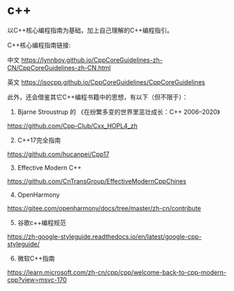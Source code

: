 # c++
以C++核心编程指南为基础，加上自己理解的C++编程指引。

C++核心编程指南链接:

中文 https://lynnboy.github.io/CppCoreGuidelines-zh-CN/CppCoreGuidelines-zh-CN.html

英文 https://isocpp.github.io/CppCoreGuidelines/CppCoreGuidelines

此外，还会借鉴其它C++编程书籍中的思想，有以下（但不限于）：

1. Bjarne Stroustrup 的 《在纷繁多变的世界里茁壮成长：C++ 2006–2020》

https://github.com/Cpp-Club/Cxx_HOPL4_zh

2. C++17完全指南

https://github.com/hucanpei/Cpp17

3. Effective Modern C++ 

https://github.com/CnTransGroup/EffectiveModernCppChines

4. OpenHarmony

https://gitee.com/openharmony/docs/tree/master/zh-cn/contribute

5. 谷歌c++编程规范

https://zh-google-styleguide.readthedocs.io/en/latest/google-cpp-styleguide/

6. 微软C++指南

https://learn.microsoft.com/zh-cn/cpp/cpp/welcome-back-to-cpp-modern-cpp?view=msvc-170